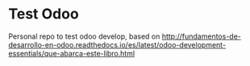# Test Odoo

Personal repo to test odoo develop, based on http://fundamentos-de-desarrollo-en-odoo.readthedocs.io/es/latest/odoo-development-essentials/que-abarca-este-libro.html
